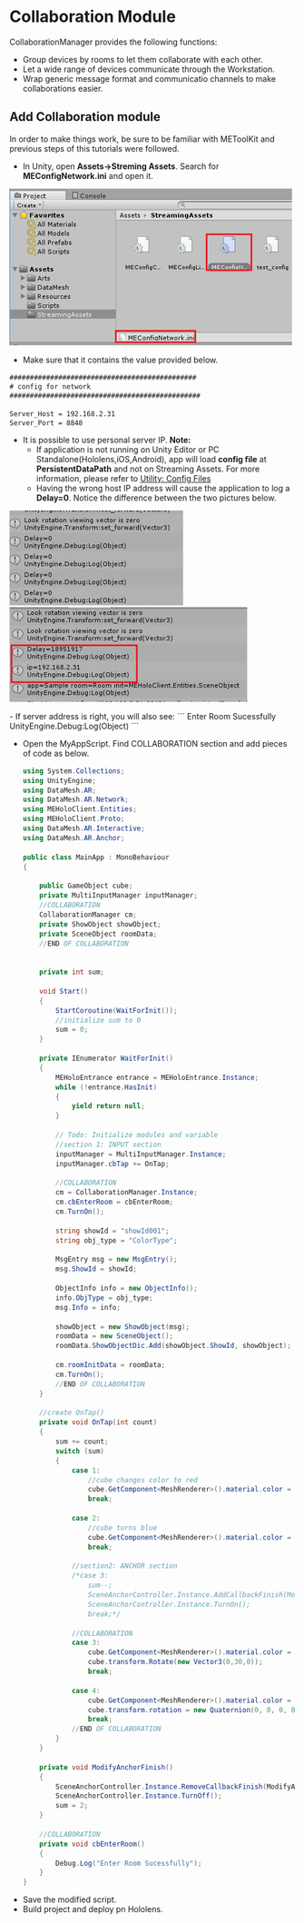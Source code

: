 # Collaboration Module
CollaborationManager provides the following functions:
  - Group devices by rooms to let them collaborate with each other.
  - Let a wide range of devices communicate through the Workstation.
  - Wrap generic message format and communicatio channels to make
    collaborations easier. 
    
## Add Collaboration module
In order to make things work, be sure to be familiar with METoolKit
and previous steps of this tutorials were followed.

- In Unity, open **Assets->Streming Assets**.
  Search for **MEConfigNetwork.ini** and open it.
<p align="left">
<img src="https://github.com/angelicaCruz/Tutorial/blob/master/collaboration1.png">
</p>

- Make sure that it contains the value provided below. 
```
##############################################
# config for network
###############################################

Server_Host = 192.168.2.31
Server_Port = 8848
```
- It is possible to use personal server IP.
  **Note:**
    - If application is not running on Unity Editor or PC Standalone(Hololens,iOS,Android),
      app will load **config file** at **PersistentDataPath** and not on Streaming Assets.
      For more information, please refer to [Utility: Config Files](http://docs.datamesh.com/projects/me-live/en/latest/toolkit/toolkit-man-utility-config-file/)
    - Having the wrong host IP address will cause the application to log a **Delay=0**.
      Notice the difference between the two pictures below.
<p align="left">
<img src="https://github.com/angelicaCruz/Tutorial/blob/master/collaboration2.png">
<img src="https://github.com/angelicaCruz/Tutorial/blob/master/collaboration3.png">
</p>
    - If server address is right, you will also see:
      ```
      Enter Room Sucessfully
      UnityEngine.Debug:Log(Object)
      ```

- Open the MyAppScript. Find COLLABORATION section and add pieces of code as below.
  ```c#
  using System.Collections;
  using UnityEngine;
  using DataMesh.AR;
  using DataMesh.AR.Network;
  using MEHoloClient.Entities;
  using MEHoloClient.Proto;
  using DataMesh.AR.Interactive;
  using DataMesh.AR.Anchor;

  public class MainApp : MonoBehaviour
  {

      public GameObject cube;
      private MultiInputManager inputManager;
      //COLLABORATION
      CollaborationManager cm;
      private ShowObject showObject;
      private SceneObject roomData;
      //END OF COLLABORATION


      private int sum;

      void Start()
      {
          StartCoroutine(WaitForInit());
          //initialize sum to 0
          sum = 0;
      }

      private IEnumerator WaitForInit()
      {
          MEHoloEntrance entrance = MEHoloEntrance.Instance;
          while (!entrance.HasInit)
          {
              yield return null;
          }

          // Todo: Initialize modules and variable
          //section 1: INPUT section
          inputManager = MultiInputManager.Instance;
          inputManager.cbTap += OnTap;

          //COLLABORATION
          cm = CollaborationManager.Instance;
          cm.cbEnterRoom = cbEnterRoom;
          cm.TurnOn();

          string showId = "showId001";
          string obj_type = "ColorType";

          MsgEntry msg = new MsgEntry();
          msg.ShowId = showId;

          ObjectInfo info = new ObjectInfo();
          info.ObjType = obj_type;
          msg.Info = info;

          showObject = new ShowObject(msg);
          roomData = new SceneObject();
          roomData.ShowObjectDic.Add(showObject.ShowId, showObject);

          cm.roomInitData = roomData;
          cm.TurnOn();
          //END OF COLLABORATION
      }

      //create OnTap()
      private void OnTap(int count)
      {
          sum += count;
          switch (sum)
          {
              case 1:
                  //cube changes color to red
                  cube.GetComponent<MeshRenderer>().material.color = Color.red;
                  break;

              case 2:
                  //cube turns blue
                  cube.GetComponent<MeshRenderer>().material.color = Color.red;
                  break;

              //section2: ANCHOR section
              /*case 3:
                  sum--;
                  SceneAnchorController.Instance.AddCallbackFinish(ModifyAnchorFinish);
                  SceneAnchorController.Instance.TurnOn();
                  break;*/

              //COLLABORATION
              case 3:
                  cube.GetComponent<MeshRenderer>().material.color = Color.red;
                  cube.transform.Rotate(new Vector3(0,30,0));
                  break;

              case 4:
                  cube.GetComponent<MeshRenderer>().material.color = Color.blue;
                  cube.transform.rotation = new Quaternion(0, 0, 0, 0);
                  break;
              //END OF COLLABORATION
          }
      }

      private void ModifyAnchorFinish()
      {
          SceneAnchorController.Instance.RemoveCallbackFinish(ModifyAnchorFinish);
          SceneAnchorController.Instance.TurnOff();
          sum = 2;
      }

      //COLLABORATION
      private void cbEnterRoom()
      {
          Debug.Log("Enter Room Sucessfully");
      }
  }
  ```
- Save the modified script.
- Build project and deploy pn Hololens.
